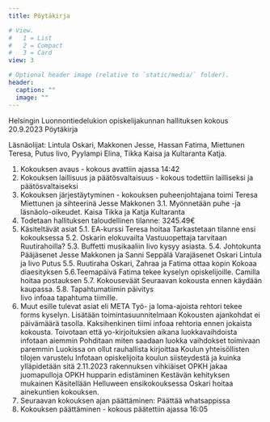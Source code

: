 ```yaml
---
title: Pöytäkirja

# View.
#   1 = List
#   2 = Compact
#   3 = Card
view: 3

# Optional header image (relative to `static/media/` folder).
header:
  caption: ""
  image: ""
---
```

Helsingin Luonnontiedelukion opiskelijakunnan hallituksen kokous 20.9.2023
Pöytäkirja

Läsnäolijat: Lintula Oskari, Makkonen Jesse, Hassan Fatima, Miettunen Teresa, Putus Iivo, Pyylampi Elina, Tikka Kaisa ja Kultaranta Katja.



1. Kokouksen avaus - kokous avattiin ajassa 14:42
2. Kokouksen laillisuus ja päätösvaltaisuus - kokous todettiin lailliseksi ja
päätösvaltaiseksi
3. Kokouksen järjestäytyminen - kokouksen puheenjohtajana toimi Teresa Miettunen ja sihteerinä Jesse Makkonen
3.1. Myönnetään puhe -ja läsnäolo-oikeudet.
Kaisa Tikka ja Katja Kultaranta
4. Todetaan hallituksen taloudellinen tilanne: 3245.49€
5. Käsiteltävät asiat
5.1. EA-kurssi
Teresa hoitaa
Tarkastetaan tilanne ensi kokouksessa
	5.2. Oskarin elokuvailta 
Vastuuopettaja tarvitaan
Ruutirahoilla?
	5.3. Buffetti musikaaliin
Iivo kysyy asiasta.
	5.4. Johtokunta
Pääjäsenet
Jesse Makkonen ja Sanni Seppälä
Varajäsenet
Oskari Lintula ja Iivo Putus
	5.5. Ruutiraha
Oskari, Zahraa ja Fatima ottaa kopin
Kokoaa diaesityksen 
	5.6.Teemapäivä
Fatima tekee kyselyn opiskelijoille.
Camilla hoitaa postauksen
	5.7. Kokouseväät
Seuraavan kokousta ennen käydään kaupassa. 
5.8. Tapahtumatiimin päivitys	
Iivo infoaa tapahtuma tiimille. 
6. Muut esille tulevat asiat eli META
Työ- ja loma-ajoista rehtori tekee forms kyselyn.
Lisätään toimintasuunnitelmaan
Kokousten ajankohdat
ei päivämäärä tasolla.
Kaksihenkinen tiimi infoaa rehtoria ennen jokaista kokousta.
Toivotaan että yo-kirjoituksien aikana luokkavaihdoista infotaan aiemmin
Pohditaan miten saadaan luokka vaihdokset toimivaan paremmin
Luokissa on ollut rauhallista kirjoittaa 
Koulun yhteisöllisten tilojen varustelu
Infotaan opiskelijoita koulun siisteydestä ja kuinka ylläpidetään sitä
2.11.2023 rakennuksen vihkiäiset
OPKH jakaa juomapulloja 
OPKH hupparin edistäminen
Kestävän kehityksen mukainen
Käsitellään Helluween ensikokouksessa
Oskari hoitaa ainekuntien kokouksen.
7. Seuraavan kokouksen ajan päättäminen: Päättää  whatsappissa
8. Kokouksen päättäminen - kokous päätettiin ajassa 16:05









